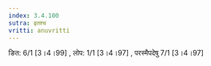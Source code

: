 ```yaml
---
index: 3.4.100
sutra: इतश्च
vritti: anuvritti
---
```


ङित: 6/1 [3।4।99] ,  लोप: 1/1 [3।4।97] , परस्मैपदेषु 7/1 [3।4।97]